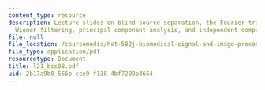 ```yaml
---
content_type: resource
description: Lecture slides on blind source separation, the Fourier transform, non-causal
  Wiener filtering, principal component analysis, and independent component analysis.
file: null
file_location: /coursemedia/hst-582j-biomedical-signal-and-image-processing-spring-2007/2b17a9b0566bcce9f1384bf7209b4654_l21_bss08.pdf
file_type: application/pdf
resourcetype: Document
title: l21_bss08.pdf
uid: 2b17a9b0-566b-cce9-f138-4bf7209b4654
---
```

